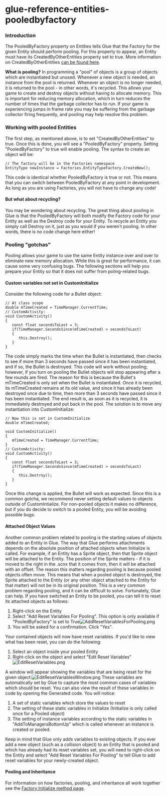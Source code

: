 # glue-reference-entities-pooledbyfactory

### Introduction

The PooledByFactory property on Entities tells Glue that the Factory for the given Entity should perform pooling. For this property to appear, an Entity must have its CreatedByOtherEntities property set to true. More information on CreatedByOtherEntities [can be found here](../../../frb/docs/index.php).

**What is pooling?** In programming a "pool" of objects is a group of objects which are instantiated but unused. Whenever a new object is needed, an instance from the pool is returned. Whenever an object is no longer needed, it is returned to the pool - in other words, it's recycled. This allows your game to create and destroy objects without having to allocate memory. This is important for reducing memory allocation, which in turn reduces the number of times that the garbage collector has to run. If your game is experiencing jumps in frame rate you may be suffering from the garbage collector firing frequently, and pooling may help resolve this problem.

### Working with pooled Entities

The first step, as mentioned above, is to set "CreatedByOtherEntities" to true. Once this is done, you will see a "PooledByFactory" property. Setting "PooledByFactory" to true will enable pooling. The syntax to create an object will be:

```
// The factory will be in the Factories namespace
EntityType newInstance = Factories.EntityTypeFactory.CreateNew();
```

This code is identical whether PooledByFactory is true or not. This means that you can switch between PooledByFactory at any point in development. As long as you are using Factories, you will not have to change any code!

#### But what about recycling?

You may be wondering about recycling. The great thing about pooling in Glue is that the PooledByFactory will both modify the Factory code for your Entity as well as the Destroy code for your Entity. To recycle an Entity you simply call Destroy on it, just as you would if you weren't pooling. In other words, there is no code change here either!

### Pooling "gotchas"

Pooling allows your game to use the same Entity instance over and over to eliminate new memory allocation. While this is great for performance, it can cause some very confusing bugs. The following sections will help you prepare your Entity so that it does not suffer from poling-related bugs.

#### Custom variables not set in CustomInitialize

Consider the following code for a Bullet object:

```
// At class scope
double mTimeCreated = TimeManager.CurrentTime;
// CustomActivity:
void CustomActivity()
{
   const float secondsToLast = 3;
   if(TimeManager.SecondsSince(mTimeCreated) > secondsToLast)
   {
      this.Destroy();
   }
}
```

The code simply marks the time when the Bullet is instantiated, then checks to see if more than 3 seconds have passed since it has been instantiated, and if so, the Bullet is destroyed. This code will work without pooling; however, if you turn on pooling the Bullet objects will stop appearing after a few rounds are fired. The reason for this is because the Bullet's mTimeCreated is only set when the Bullet is instantiated. Once it is recycled, its mTimeCreated remains at its old value, and since it has already been destroyed once due to time, then more than 3 seconds have passed since it has been instantiated. The end result is, as soon as it is recycled, it is immediately destroyed and put back in the pool. The solution is to move any instantiation into CustomInitialize:

```
// Now this is set in CustomInitialize
double mTimeCreated;

void CustomInitialize()
{
   mTimeCreated = TimeManager.CurrentTime;
} 
// CustomActivity:
void CustomActivity()
{
   const float secondsToLast = 3;
   if(TimeManager.SecondsSince(mTimeCreated) > secondsToLast)
   {
      this.Destroy();
   }
}
```

Once this change is applied, the Bullet will work as expected. Since this is a common gotcha, we recommend never setting default values to objects outside of CustomIntialize. For non-pooled objects it makes no difference, but if you do decide to switch to a pooled Entity, you will be avoiding possible bugs.

#### Attached Object Values

Another common problem related to pooling is the starting values of objects added to an Entity in Glue. The way that Glue performs attachments depends on the absolute position of attached objects when Initialize is called. For example, if an Entity has a Sprite object, then that Sprite object will be attached to the Entity. The position of the Sprite matters - if it is moved to the right in the .scnx that it comes from, then it will be attached with an offset. The reason this matters regarding pooling is because pooled objects often move. This means that when a pooled object is destroyed, the Sprite attached to the Entity (or any other object attached to the Entity for that matter) will not be in its original position. This is a very common problem regarding pooling, and it can be difficult to solve. Fortunately, Glue can help. If you have switched an Entity to be pooled, you can tell it to reset its attached objects as follows:

1. Right-click on the Entity
2. Select "Add Reset Variables For Pooling". This option is only available if "PooledByFactory" is set to True![AddResetVariablesForPooling.png](../../../media/migrated\_media-AddResetVariablesForPooling.png)
3. You will be asked for a confirmation. Click "Yes".

Your contained objects will now have reset variables. If you'd like to view what has been reset, you can do the following:

1. Select an object inside your pooled Entity
2. Right-click on the object and select "Edit Reset Variables"![EditResetVariables.png](../../../media/migrated\_media-EditResetVariables.png)

A window will appear showing the variables that are being reset for the given object:![EditResetVariablesWindow.png](../../../media/migrated\_media-EditResetVariablesWindow.png) These variables are automatically set by Glue to capture the most common cases of variables which should be reset. You can also view the result of these variables in code by opening the Generated code. You will notice:

1. A set of static variables which store the values to reset
2. The setting of these static variables in Initialize (Initialize is only called once for a Pooled object)
3. The setting of instance variables according to the static variables in "AddToManagersBottomUp" which is called whenever an instance is created or pooled.

Keep in mind that Glue only adds variables to existing objects. If you ever add a new object (such as a collision object) to an Entity that is pooled and which has already had its reset variables set, you will need to right-click on the Entity and select "Add Reset Variables For Pooling" to tell Glue to add reset variables for your newly-created object.

#### Pooling and Inheritance

For information on how factories, pooling, and inheritance all work together see the [Factory Initialize method page](../../../frb/docs/index.php).

